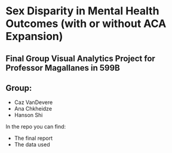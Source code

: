 # Sex Disparity in Mental Health Outcomes (with or without ACA Expansion)
## Final Group Visual Analytics Project for Professor Magallanes in 599B

## Group:

* Caz VanDevere
* Ana Chkheidze
* Hanson Shi

In the repo you can find:
* The final report
* The data used 
